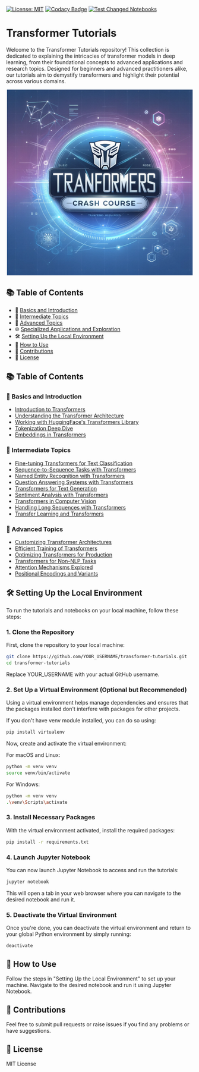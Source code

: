 [![License: MIT](https://img.shields.io/badge/License-MIT-yellow.svg)](https://opensource.org/licenses/MIT) [![Codacy Badge](https://app.codacy.com/project/badge/Grade/f779f39f2fdd47d4a8e4737207ae7fdd)](https://app.codacy.com/gh/syarahmadi/transformers-crash-course/dashboard?utm_source=gh&utm_medium=referral&utm_content=&utm_campaign=Badge_grade) [![Test Changed Notebooks](https://github.com/syarahmadi/transformers-crash-course/actions/workflows/ci.yml/badge.svg)](https://github.com/syarahmadi/transformers-crash-course/actions/workflows/ci.yml)



# Transformer Tutorials

Welcome to the Transformer Tutorials repository! This collection is dedicated to explaining the intricacies of transformer models in deep learning, from their foundational concepts to advanced applications and research topics. Designed for beginners and advanced practitioners alike, our tutorials aim to demystify transformers and highlight their potential across various domains.

<p align="center">
  <img src="docs/_img/intropage.png" width="500"/>
</p>

## 📚 Table of Contents

- 🌱 [Basics and Introduction](#basics-and-introduction)
- 🚀 [Intermediate Topics](#intermediate-topics)
- 🔬 [Advanced Topics](#advanced-topics)
- 🌐 [Specialized Applications and Exploration](#specialized-applications-and-exploration)
- 🛠 [Setting Up the Local Environment](#setting-up-the-local-environment)
- 🚀 [How to Use](#how-to-use)
- 🤝 [Contributions](#contributions)
- 📜 [License](#license)


## 📚 Table of Contents

### 🌱 Basics and Introduction
- [Introduction to Transformers](./notebooks/01_Introduction_to_Transformers.ipynb)
- [Understanding the Transformer Architecture](./notebooks/02_Understanding_the_Transformer_Architecture.ipynb)
- [Working with HuggingFace's Transformers Library](./notebooks/03_Working_with_HuggingFaces_Transformers_Library.ipynb)
- [Tokenization Deep Dive](./notebooks/04_Tokenization_Deep_Dive.ipynb)
- [Embeddings in Transformers](./notebooks/05_Embeddings_in_Transformers.ipynb)

### 🚀 Intermediate Topics
- [Fine-tuning Transformers for Text Classification](./notebooks/06_Fine_tuning_Transformers_for_Text_Classification.ipynb)
- [Sequence-to-Sequence Tasks with Transformers](./notebooks/07_Sequence_to_Sequence_Tasks_with_Transformers.ipynb)
- [Named Entity Recognition with Transformers](./notebooks/08_Named_Entity_Recognition_with_Transformers.ipynb)
- [Question Answering Systems with Transformers](./notebooks/09_Question_Answering_Systems_with_Transformers.ipynb)
- [Transformers for Text Generation](./notebooks/10_Transformers_for_Text_Generation.ipynb)
- [Sentiment Analysis with Transformers](./notebooks/11_Sentiment_Analysis_with_Transformers.ipynb)
- [Transformers in Computer Vision](./notebooks/12_Transformers_in_Computer_Vision.ipynb)
- [Handling Long Sequences with Transformers](./notebooks/13_Handling_Long_Sequences_with_Transformers.ipynb)
- [Transfer Learning and Transformers](./notebooks/14_Transfer_Learning_and_Transformers.ipynb)

### 🔬 Advanced Topics
- [Customizing Transformer Architectures](./notebooks/15_Customizing_Transformer_Architectures.ipynb)
- [Efficient Training of Transformers](./notebooks/16_Efficient_Training_of_Transformers.ipynb)
- [Optimizing Transformers for Production](./notebooks/17_Optimizing_Transformers_for_Production.ipynb)
- [Transformers for Non-NLP Tasks](./notebooks/18_Transformers_for_Non_NLP_Tasks.ipynb)
- [Attention Mechanisms Explored](./notebooks/19_Attention_Mechanisms_Explored.ipynb)
- [Positional Encodings and Variants](./notebooks/20_Positional_Encodings_and_Variants.ipynb)


<!-- 
## 📚 Table of Contents

### 🔬 Advanced Topics
- [x] [Regularization Techniques for Transformers](./notebooks/21_Regularization_Techniques_for_Transformers.ipynb)
- [ ] [Multi-modal Transformers](./notebooks/22_Multi-modal_Transformers.ipynb)
- [ ] [Transformer Variants and Evolutions](./notebooks/23_Transformer_Variants_and_Evolutions.ipynb)
- [ ] [Knowledge Distillation in Transformers](./notebooks/24_Knowledge_Distillation_in_Transformers.ipynb)
- [ ] [Zero and Few-shot Learning with Transformers](./notebooks/25_Zero_and_Few-shot_Learning_with_Transformers.ipynb)

### 🌐 Specialized Applications and Exploration
- [ ] [Transformers in Bioinformatics](./notebooks/26_Transformers_in_Bioinformatics.ipynb)
- [ ] [Transformers in Finance](./notebooks/27_Transformers_in_Finance.ipynb)
- [ ] [Attention Visualization](./notebooks/28_Attention_Visualization.ipynb)
- [ ] [Bias, Ethics, and Fairness in Transformer Models](./notebooks/29_Bias_Ethics_and_Fairness_in_Transformer_Models.ipynb)
- [ ] [Large Scale Training of Transformers](./notebooks/30_Large_Scale_Training_of_Transformers.ipynb)
- [ ] [Reinforcement Learning with Transformers](./notebooks/31_Reinforcement_Learning_with_Transformers.ipynb)
- [ ] [Transformers for Audio](./notebooks/32_Transformers_for_Audio.ipynb)
- [ ] [Knowledge Graphs and Transformers](./notebooks/33_Knowledge_Graphs_and_Transformers.ipynb)
- [ ] [Transformers in Healthcare](./notebooks/34_Transformers_in_Healthcare.ipynb)
- [ ] [Multilingual and Cross-lingual Transformers](./notebooks/35_Multilingual_and_Cross-lingual_Transformers.ipynb)
- [ ] [Adversarial Attacks on Transformers](./notebooks/36_Adversarial_Attacks_on_Transformers.ipynb)
- [ ] [Real-time Applications of Transformers](./notebooks/37_Real-time_Applications_of_Transformers.ipynb)
- [ ] [Transformers for the Web](./notebooks/38_Transformers_for_the_Web.ipynb)
- [ ] [Generative Art with Transformers](./notebooks/39_Generative_Art_with_Transformers.ipynb)
- [ ] [Future of Transformers](./notebooks/40_Future_of_Transformers.ipynb)
-->


## 🛠 Setting Up the Local Environment

To run the tutorials and notebooks on your local machine, follow these steps:

### 1. Clone the Repository

First, clone the repository to your local machine:

```bash
git clone https://github.com/YOUR_USERNAME/transformer-tutorials.git
cd transformer-tutorials
```

Replace YOUR_USERNAME with your actual GitHub username.


### 2. Set Up a Virtual Environment (Optional but Recommended)
Using a virtual environment helps manage dependencies and ensures that the packages installed don't interfere with packages for other projects.

If you don't have venv module installed, you can do so using:

```bash
pip install virtualenv
```

Now, create and activate the virtual environment:

For macOS and Linux:

```bash
python -m venv venv
source venv/bin/activate
```

For Windows:

```bash
python -m venv venv
.\venv\Scripts\activate
```

### 3. Install Necessary Packages
With the virtual environment activated, install the required packages:

```bash
pip install -r requirements.txt
```

### 4. Launch Jupyter Notebook
You can now launch Jupyter Notebook to access and run the tutorials:

```bash
jupyter notebook
```

This will open a tab in your web browser where you can navigate to the desired notebook and run it.

### 5. Deactivate the Virtual Environment
Once you're done, you can deactivate the virtual environment and return to your global Python environment by simply running:

```bash
deactivate
```

## 🚀 How to Use
Follow the steps in "Setting Up the Local Environment" to set up your machine.
Navigate to the desired notebook and run it using Jupyter Notebook.

## 🤝 Contributions
Feel free to submit pull requests or raise issues if you find any problems or have suggestions.

## 📜 License
MIT License
